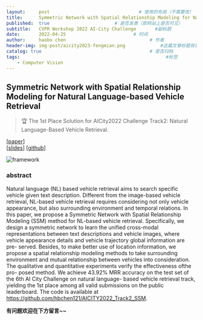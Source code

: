 ```yaml
---
layout:     post   				                 # 使用的布局（不需要改）
title:      Symmetric Network with Spatial Relationship Modeling for Natural Language-based Vehicle Retrieval 				         # 标题
published:  true                        # 是否发表（即网站上是否可见）
subtitle:   CVPR Workshop 2022 AI-City Challenge       #副标题
date:       2022-04-25 			               # 时间
author:     haobo chen 						         # 作者
header-img: img-post/aicity2023-fengmian.png	         #这篇文章标题背景图片
catalog: true 						                 # 是否归档
tags:								                       #标签
    - Computer Vision
---
```


## Symmetric Network with Spatial Relationship Modeling for Natural Language-based Vehicle Retrieval
> 🏆 The 1st Place Solution for AICity2022 Challenge Track2: Natural Language-Based Vehicle Retrieval.

\[[paper](https://arxiv.org/pdf/2206.10879.pdf)\]  
\[[slides](https://drive.google.com/file/d/1UssQ81BzEUI_OGB_YmiQmk8Rl-0xtzO4/view?usp=sharing)\] 
\[[github](https://github.com/hbchen121/AICITY2022_Track2_SSM)\]

![framework](https://github.com/hbchen121/AICITY2022_Track2_SSM/blob/master/imgs/framework.png)

### abstract
Natural language (NL) based vehicle retrieval aims to search specific vehicle given text description. 
Different from the image-based vehicle retrieval, 
NL-based vehicle retrieval requires considering not only vehicle appearance, but also surrounding environment and temporal relations. 
In this paper, we propose a Symmetric Network with Spatial Relationship Modeling (SSM) method for NL-based vehicle retrieval. 
Specifically, we design a symmetric network to learn the unified cross-modal representations between text descriptions and vehicle images, 
where vehicle appearance details and vehicle trajectory global information are pre- served. Besides, to make better use of location information, 
we propose a spatial relationship modeling methods to take surrounding environment and mutual relationship between vehicles into consideration. 
The qualitative and quantitative experiments verify the effectiveness ofthe pro- posed method. 
We achieve 43.92% MRR accuracy on the test set of the 6th AI City Challenge on natural language- based vehicle retrieval track, 
yielding the 1st place among all valid submissions on the public leaderboard. 
The code is available at https://github.com/hbchen121/AICITY2022_Track2_SSM.


**有问题欢迎在下方留言~~**
